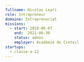 ```yaml
---
fullname: Nicolas Leyri
role: Intrapreneur
domaine: Intraprenariat
missions:
  - start: 2018-06-07
    end:  2021-06-30
    status: admin
    employer: Académie de Créteil
startups:
  - classe-a-12
---
```

